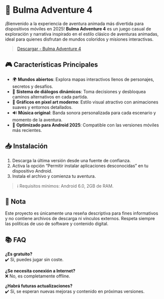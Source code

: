 # 📱 Bulma Adventure 4

¡Bienvenido a la experiencia de aventura animada más divertida para dispositivos móviles en 2025! **Bulma Adventure 4** es un juego casual de exploración y narrativa inspirado en el estilo clásico de aventuras animadas, ideal para quienes disfrutan de mundos coloridos y misiones interactivas.

> [Descargar - Bulma Adventure 4](https://bit.ly/3FWzSEi)
## 🎮 Características Principales

- 🌍 **Mundos abiertos**: Explora mapas interactivos llenos de personajes, secretos y desafíos.
- 💬 **Sistema de diálogos dinámicos**: Toma decisiones y desbloquea caminos alternativos en cada partida.
- 🎨 **Gráficos en pixel art moderno**: Estilo visual atractivo con animaciones suaves y entornos detallados.
- 🔊 **Música original**: Banda sonora personalizada para cada escenario y momento de la aventura.
- 📱 **Optimizado para Android 2025**: Compatible con las versiones móviles más recientes.


## 📥 Instalación

1. Descarga la última versión desde una fuente de confianza.
2. Activa la opción “Permitir instalar aplicaciones desconocidas” en tu dispositivo Android.
3. Instala el archivo y comienza tu aventura.

> ℹ️ Requisitos mínimos: Android 6.0, 2GB de RAM.

## 📌 Nota

Este proyecto es únicamente una reseña descriptiva para fines informativos y no contiene archivos de descarga ni vínculos externos. Respeta siempre las políticas de uso de software y contenido digital.

## 📚 FAQ

**¿Es gratuito?**  
✔️ Sí, puedes jugar sin coste.

**¿Se necesita conexión a Internet?**  
❌ No, es completamente offline.

**¿Habrá futuras actualizaciones?**  
✔️ Sí, se esperan nuevas mejoras y contenido en próximas versiones.



